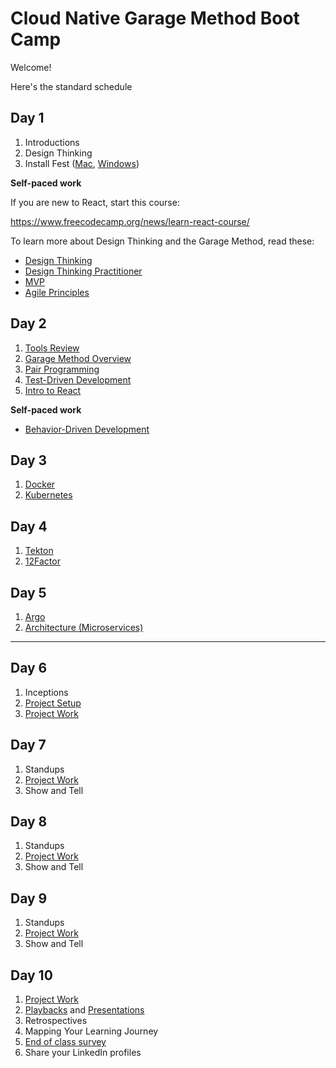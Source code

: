 # Cloud Native Garage Method Boot Camp

Welcome!

Here's the standard schedule

## Day 1

1. Introductions
1. Design Thinking
1. Install Fest ([Mac](./computer-setup/mac.md), [Windows](./computer-setup/windows.md))

**Self-paced work**

If you are new to React, start this course:

https://www.freecodecamp.org/news/learn-react-course/

To learn more about Design Thinking and the Garage Method, read these:

- [Design Thinking](https://www.ibm.com/garage/method/practices/think/enterprise-design-thinking/)
- [Design Thinking Practitioner](https://www.ibm.com/design/thinking/page/courses/Practitioner)
- [MVP](https://www.ibm.com/garage/method/practices/think/practice_minimum_viable_product/)
- [Agile Principles](https://www.ibm.com/garage/method/practices/culture/practice_agile_principles/)

## Day 2

1. [Tools Review](./computer-setup/tools.md)
1. [Garage Method Overview](https://ibm.box.com/s/2cdwroay4a4mpc0ti778c2hknol925q1)
1. [Pair Programming](./xp/pair-programming.md)
1. [Test-Driven Development](./tdd/README.md)
1. [Intro to React](./react/README.md)

**Self-paced work**

- [Behavior-Driven Development](https://www.ibm.com/garage/method/practices/code/practice_behavior_driven_development/)

## Day 3

1. [Docker](https://www.katacoda.com/courses/docker)
1. [Kubernetes](https://cloudnative101.dev/lectures/kube-overview/)

## Day 4

1. [Tekton](./tekton/README.md)
1. [12Factor](https://cloudnative101.dev/lectures/cloud-native/)

## Day 5

1. [Argo](./argo/qa.md)
1. [Architecture (Microservices)](https://cloudnative101.dev/lectures/cloud-native/)

---

## Day 6

1. Inceptions
1. [Project Setup](./projects/index.md)
1. [Project Work](./projects/index.md)

## Day 7

1. Standups
1. [Project Work](./projects/index.md)
1. Show and Tell

## Day 8

1. Standups
1. [Project Work](./projects/index.md)
1. Show and Tell

## Day 9

1. Standups
1. [Project Work](./projects/index.md)
1. Show and Tell

## Day 10

1. [Project Work](./projects/index.md)
1. [Playbacks](./projects/playbacks.md) and [Presentations](./projects/presentation.md)
1. Retrospectives
1. Mapping Your Learning Journey
1. [End of class survey](https://www.surveygizmo.com/s3/6248994/Technology-Garage-Bootcamp-Survey)
1. Share your LinkedIn profiles
